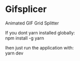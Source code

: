 # Gifsplicer
Animated GIF Grid Splitter

If you dont yarn installed globally: <br />
    npm install -g yarn


Ihen just run the application with: <br />
    yarn dev
